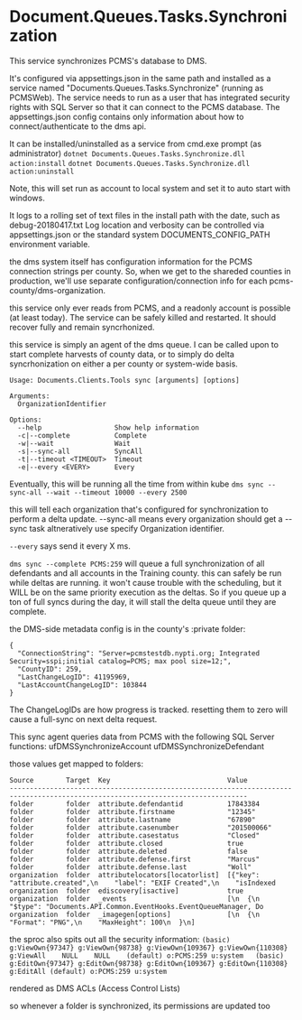 ﻿# Document.Queues.Tasks.Synchronization

This service synchronizes PCMS's database to DMS.

It's configured via appsettings.json in the same path and installed as a service named "Documents.Queues.Tasks.Synchronize" (running as PCMSWeb). The service needs to run as a user that has integrated security rights with SQL Server so that it can connect to the PCMS database. The appsettings.json config contains only information about how to connect/authenticate to the dms api.

It can be installed/uninstalled as a service from cmd.exe prompt (as administrator)
`dotnet Documents.Queues.Tasks.Synchronize.dll action:install`
`dotnet Documents.Queues.Tasks.Synchronize.dll action:uninstall`

Note, this will set run as account to local system and set it to auto start with windows.

It logs to a rolling set of text files in the install path with the date, such as debug-20180417.txt
Log location and verbosity can be controlled via appsettings.json or the standard system DOCUMENTS_CONFIG_PATH environment variable.

the dms system itself has configuration information for the PCMS connection strings per county. So, when we get to the shareded counties in production, we'll use separate configuration/connection info for each pcms-county/dms-organization. 

this service only ever reads from PCMS, and a readonly account is possible (at least today).  The service can be safely killed and restarted. It should recover fully and remain syncrhonized.

this service is simply an agent of the dms queue. I can be called upon to start complete harvests of county data, or to simply do delta syncrhonization on either a per county or system-wide basis.

```dms sync --help
Usage: Documents.Clients.Tools sync [arguments] [options]

Arguments:
  OrganizationIdentifier

Options:
  --help                  Show help information
  -c|--complete           Complete
  -w|--wait               Wait
  -s|--sync-all           SyncAll
  -t|--timeout <TIMEOUT>  Timeout
  -e|--every <EVERY>      Every
```

Eventually, this will be running all the time from within kube
```dms sync --sync-all --wait --timeout 10000 --every 2500```

this will tell each organization that's configured for synchronization to perform a delta update. 
--sync-all means every organization should get a --sync task
altneratively use specify Organization identifier.

`--every` says send it every X ms.

```dms sync --complete PCMS:259``` will queue a full synchronization of all defendants and all accounts in the Training county. this can safely be run while deltas are running. it won't cause trouble with the scheduling, but it WILL be on the same priority execution as the deltas. So if you queue up a ton of full syncs during the day, it will stall the delta queue until they are complete.

the DMS-side metadata config is in the county's :private folder:
```dms folder metadata get PCMS:259/:private synchronize
{
  "ConnectionString": "Server=pcmstestdb.nypti.org; Integrated Security=sspi;initial catalog=PCMS; max pool size=12;",
  "CountyID": 259,
  "LastChangeLogID": 41195969,
  "LastAccountChangeLogID": 103844
}
```

The ChangeLogIDs are how progress is tracked. resetting them to zero will cause a full-sync on next delta request.

This sync agent queries data from PCMS with the following SQL Server functions:
ufDMSSynchronizeAccount
ufDMSSynchronizeDefendant

those values get mapped to folders:
```dms folder metadata get PCMS:259/Defendant:17843384
Source        Target  Key                             Value
---------------------------------------------------------------------------------------------------------------------------------
folder        folder  attribute.defendantid           17843384
folder        folder  attribute.firstname             "12345"
folder        folder  attribute.lastname              "67890"
folder        folder  attribute.casenumber            "201500066"
folder        folder  attribute.casestatus            "Closed"
folder        folder  attribute.closed                true
folder        folder  attribute.deleted               false
folder        folder  attribute.defense.first         "Marcus"
folder        folder  attribute.defense.last          "Woll"
organization  folder  attributelocators[locatorlist]  [{"key": "attribute.created",\n    "label": "EXIF Created",\n    "isIndexed
organization  folder  ediscovery[isactive]            true
organization  folder  _events                         [\n  {\n    "$type": "Documents.API.Common.EventHooks.EventQueueManager, Do
organization  folder  _imagegen[options]              [\n  {\n    "Format": "PNG",\n    "MaxHeight": 100\n  }\n]
```

the sproc also spits out all the security information:
`(basic) g:ViewOwn{97347} g:ViewOwn{98738} g:ViewOwn{109367} g:ViewOwn{110308} g:ViewAll 	NULL	NULL	(default) o:PCMS:259 u:system	(basic) g:EditOwn{97347} g:EditOwn{98738} g:EditOwn{109367} g:EditOwn{110308} g:EditAll	(default) o:PCMS:259 u:system`

rendered as DMS ACLs (Access Control Lists)

so whenever a folder is synchronized, its permissions are updated too
